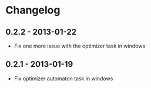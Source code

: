 # Changelog

## 0.2.2 - 2013-01-22

- Fix one more issue with the optimizer task in windows

## 0.2.1 - 2013-01-19

- Fix optimizer automaton task in windows